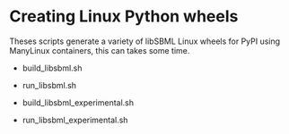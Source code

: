 # Creating Linux Python wheels

Theses scripts generate a variety of libSBML Linux wheels for PyPI using ManyLinux containers, this can takes some time.

* build_libsbml.sh
* run_libsbml.sh

* build_libsbml_experimental.sh
* run_libsbml_experimental.sh


